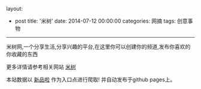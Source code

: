layout: 
  - post 
title: '米树' 
date: 2014-07-12 00:00:00 
categories: 网摘 
tags: 创意事物 
---

米树网,一个分享生活,分享兴趣的平台,在这里你可以创建你的频道,发布你喜欢的你收藏的东西  

更多详情请参考相关网站 [米树](http://www.mitree.cn)  

本站数据以 [新品啦](http://xinpinla.com/) 作为入口点进行爬取! 并自动发布于github pages上。  
